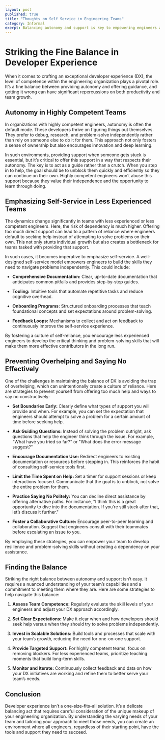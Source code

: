 ```yaml
---
layout: post
published: true
title: "Thoughts on Self Service in Engineering Teams"
category: Informal
exerpt: Balancing autonomy and support is key to empowering engineers and avoiding dependency.
---
```


# Striking the Fine Balance in Developer Experience

When it comes to crafting an exceptional developer experience (DX), the level of competence within the engineering organization plays a pivotal role. It’s a fine balance between providing autonomy and offering guidance, and getting it wrong can have significant repercussions on both productivity and team growth.

## Autonomy in Highly Competent Teams

In organizations with highly competent engineers, autonomy is often the default mode. These developers thrive on figuring things out themselves. They prefer to debug, research, and problem-solve independently rather than rely on someone else to do it for them. This approach not only fosters a sense of ownership but also encourages innovation and deep learning.

In such environments, providing support when someone gets stuck is essential, but it’s critical to offer this support in a way that respects their autonomy. The key is to act as a guide rather than a crutch. When you step in to help, the goal should be to unblock them quickly and efficiently so they can continue on their own. Highly competent engineers won’t abuse this support because they value their independence and the opportunity to learn through doing.

## Emphasizing Self-Service in Less Experienced Teams

The dynamics change significantly in teams with less experienced or less competent engineers. Here, the risk of dependency is much higher. Offering too much direct support can lead to a pattern of reliance where engineers default to seeking help instead of attempting to solve problems on their own. This not only stunts individual growth but also creates a bottleneck for teams tasked with providing that support.

In such cases, it becomes imperative to emphasize self-service. A well-designed self-service model empowers engineers to build the skills they need to navigate problems independently. This could include:

- **Comprehensive Documentation:** Clear, up-to-date documentation that anticipates common pitfalls and provides step-by-step guides.

- **Tooling:** Intuitive tools that automate repetitive tasks and reduce cognitive overhead.

- **Onboarding Programs:** Structured onboarding processes that teach foundational concepts and set expectations around problem-solving.

- **Feedback Loops:** Mechanisms to collect and act on feedback to continuously improve the self-service experience.

By fostering a culture of self-reliance, you encourage less experienced engineers to develop the critical thinking and problem-solving skills that will make them more effective contributors in the long run.

## Preventing Overhelping and Saying No Effectively

One of the challenges in maintaining the balance of DX is avoiding the trap of overhelping, which can unintentionally create a culture of reliance. Here are strategies to prevent yourself from offering too much help and ways to say no constructively:

- **Set Boundaries Early:** Clearly define what types of support you will provide and when. For example, you can set the expectation that engineers should attempt to solve a problem for a certain amount of time before seeking help.

- **Ask Guiding Questions:** Instead of solving the problem outright, ask questions that help the engineer think through the issue. For example, "What have you tried so far?" or "What does the error message suggest?"

- **Encourage Documentation Use:** Redirect engineers to existing documentation or resources before stepping in. This reinforces the habit of consulting self-service tools first.

- **Limit the Time Spent on Help:** Set a timer for support sessions or keep interactions focused. Communicate that the goal is to unblock, not solve the entire problem for them.

- **Practice Saying No Politely:** You can decline direct assistance by offering alternative paths. For instance, "I think this is a great opportunity to dive into the documentation. If you're still stuck after that, let’s discuss it further."

- **Foster a Collaborative Culture:** Encourage peer-to-peer learning and collaboration. Suggest that engineers consult with their teammates before escalating an issue to you.

By employing these strategies, you can empower your team to develop resilience and problem-solving skills without creating a dependency on your assistance.

## Finding the Balance

Striking the right balance between autonomy and support isn’t easy. It requires a nuanced understanding of your team’s capabilities and a commitment to meeting them where they are. Here are some strategies to help navigate this balance:

1. **Assess Team Competence:** Regularly evaluate the skill levels of your engineers and adjust your DX approach accordingly.

2. **Set Clear Expectations:** Make it clear when and how developers should seek help versus when they should try to solve problems independently.

3. **Invest in Scalable Solutions:** Build tools and processes that scale with your team’s growth, reducing the need for one-on-one support.

4. **Provide Targeted Support:** For highly competent teams, focus on removing blockers. For less experienced teams, prioritize teaching moments that build long-term skills.

5. **Monitor and Iterate:** Continuously collect feedback and data on how your DX initiatives are working and refine them to better serve your team’s needs.

## Conclusion

Developer experience isn’t a one-size-fits-all solution. It’s a delicate balancing act that requires careful consideration of the unique makeup of your engineering organization. By understanding the varying needs of your team and tailoring your approach to meet those needs, you can create an environment where all engineers, regardless of their starting point, have the tools and support they need to succeed.
